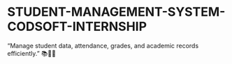 # STUDENT-MANAGEMENT-SYSTEM-CODSOFT-INTERNSHIP
“Manage student data, attendance, grades, and academic records efficiently.” 📚👩‍🎓
